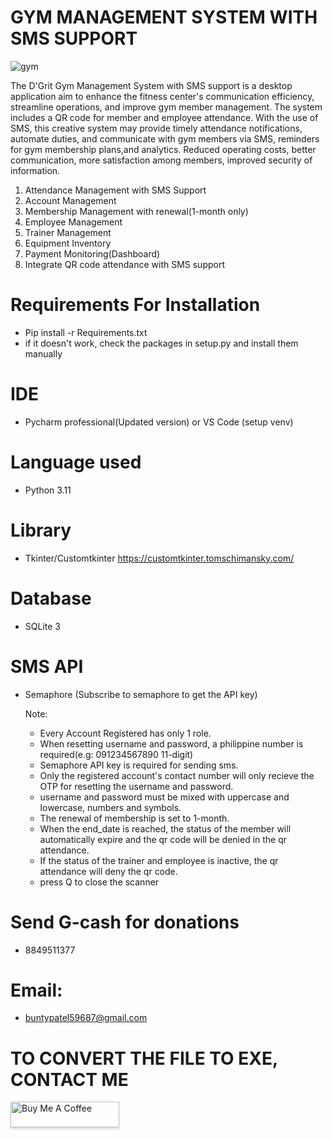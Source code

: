 #   GYM MANAGEMENT SYSTEM WITH SMS SUPPORT

![gym](https://github.com/RJGATON007/gyms/assets/89822716/a725e3b1-9a0c-4d48-910d-4e90a3935f16)


The D'Grit Gym Management System with SMS support is a desktop application aim to enhance the fitness center's communication efficiency, 
streamline operations, and improve gym member management. The system includes a QR code for  member and employee attendance. With the use of SMS, 
this creative system may provide timely attendance notifications, automate duties, and communicate with gym members via SMS, reminders for gym membership 
plans,and analytics. Reduced operating costs, better communication, more satisfaction among members, improved security of information. 

1. Attendance Management with SMS Support
2. Account Management
3. Membership Management with renewal(1-month only)
4. Employee Management
5. Trainer Management
6. Equipment Inventory
7. Payment Monitoring(Dashboard)
8. Integrate QR code attendance with SMS support

# Requirements For Installation
- Pip install -r Requirements.txt
- if it doesn't work, check the packages in setup.py and install them manually
# IDE
- Pycharm professional(Updated version) or VS Code (setup venv)
# Language used
- Python 3.11
# Library
- Tkinter/Customtkinter https://customtkinter.tomschimansky.com/
# Database
- SQLite 3
# SMS API
- Semaphore (Subscribe to semaphore to get the API key)

  Note:
  - Every Account Registered has only 1 role.
  - When resetting username and password, a philippine number is required(e.g: 091234567890 11-digit)
  - Semaphore API key is required for sending sms.
  - Only the registered account's contact number will only recieve the OTP for resetting the username and password.
  - username and password must be mixed with uppercase and lowercase, numbers and symbols.
  - The renewal of membership is set to 1-month.
  - When the end_date is reached, the status of the member will automatically expire and the qr code will be denied in the qr attendance.
  - If the status of the trainer and employee is inactive, the qr attendance will deny the qr code.
  - press Q to close the scanner
 
# Send G-cash for donations
 - 8849511377

# Email:
- buntypatel59687@gmail.com

# TO CONVERT THE FILE TO EXE, CONTACT ME

<a href="https://www.buymeacoffee.com/gbraad" target="_blank"><img src="https://www.buymeacoffee.com/assets/img/custom_images/orange_img.png" alt="Buy Me A Coffee" style="height: 41px !important;width: 174px !important;box-shadow: 0px 3px 2px 0px rgba(190, 190, 190, 0.5) !important;-webkit-box-shadow: 0px 3px 2px 0px rgba(190, 190, 190, 0.5) !important;" ></a>





